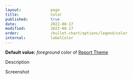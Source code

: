 ```yaml
---
layout:             page
title:              Color
published:          true
date:               2022-08-17
modified:           2022-08-17
order:              /bullet-chart/options/legend/color
internal:           labelColor
---
```

**Default value:** *foreground* color of [Report Theme](../../features/themes.md)

<todo>Description</todo>

<todo>Screenshot</todo>